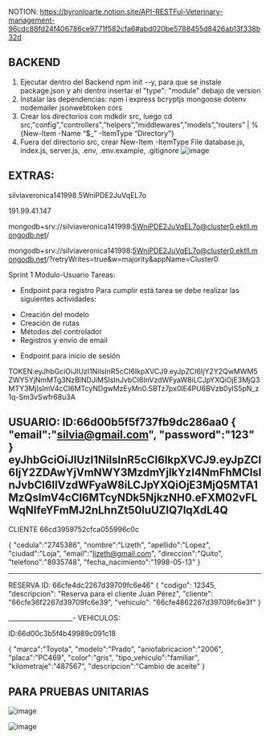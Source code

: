 NOTION: https://byronloarte.notion.site/API-RESTFul-Veterinary-management-96cdc88fd24f406786ce9771f582cfa6#abd020be5788455d8426ab13f338b32d

## BACKEND
1) Ejecutar dentro del Backend npm init --y, para que se instale package.json y ahi dentro insertar el "type": "module" debajo de version
2) Instalar las dependencias: npm i express bcryptjs mongoose dotenv nodemailer jsonwebtoken cors
3) Crear los directorios con mdkdir src, luego cd src,"config","controllers",”helpers”,”middlewares”,”models”,”routers” | %{New-Item -Name “$_” -ItemType “Directory”}
4) Fuera del directorio src, crear New-Item -ItemType File database.js, index.js, server.js, .env, .env.example, .gitignore
   ![image](https://github.com/user-attachments/assets/61ccf1f7-6489-42e4-86fa-9d5dd768c018)



## EXTRAS:
silviaveronica141998
5WniPDE2JuVqEL7o

191.99.41.147

mongodb+srv://silviaveronica141998:5WniPDE2JuVqEL7o@cluster0.ektll.mongodb.net/

mongodb+srv://silviaveronica141998:5WniPDE2JuVqEL7o@cluster0.ektll.mongodb.net/?retryWrites=true&w=majority&appName=Cluster0


Sprint 1 Módulo-Usuario
Tareas:
* Endpoint para registro
Para cumplir está tarea se debe realizar las siguientes actividades:
- Creación del modelo
- Creación de rutas
- Métodos del controlador
- Registros y envío de email


* Endpoint para inicio de sesión


TOKEN:eyJhbGciOiJIUzI1NiIsInR5cCI6IkpXVCJ9.eyJpZCI6IjY2Y2QwMWM5ZWY5YjNmMTg3NzBlNDJiMSIsInJvbCI6InVzdWFyaW8iLCJpYXQiOjE3MjQ3MTY3MjIsImV4cCI6MTcyNDgwMzEyMn0.SBTz7px0lE4PU6BVzb0ylS5pN_z1q-Sm3vSwfr68u3A


USUARIO:
ID:66d00b5f5f737fb9dc286aa0
{
  "email":"silvia@gmail.com",
  "password":"123"
}
eyJhbGciOiJIUzI1NiIsInR5cCI6IkpXVCJ9.eyJpZCI6IjY2ZDAwYjVmNWY3MzdmYjlkYzI4NmFhMCIsInJvbCI6IlVzdWFyaW8iLCJpYXQiOjE3MjQ5MTA1MzQsImV4cCI6MTcyNDk5NjkzNH0.eFXM02vFLWqNIfeYFmMJ2nLhnZt50luUZlQ7lqXdL4Q
------------------------------------------------------------

CLIENTE
66cd3959752cfca055996c0c

{
  "cedula":"2745386",
  "nombre":"Lizeth",
  "apellido":"Lopez",
  "ciudad":"Loja",
  "email":"lizeth@gmail.com",
  "direccion":"Quito",
  "telefono":"8935748",
  "fecha_nacimiento":"1998-05-13"
}

___________________________
RESERVA
ID: 66cfe4dc2267d39709fc6e46"
{
  "codigo": 12345,
  "descripcion": "Reserva para el cliente Juan Pérez",
  "cliente": "66cfe36f2267d39709fc6e39", 
  "vehiculo": "66cfe4862267d39709fc6e3f" 
}

____________________-
VEHICULOS:

ID:66d00c3b5f4b49989c091c18

{
  "marca":"Toyota",
  "modelo":"Prado",
  "aniofabricacion":"2006",
  "placa":"PC469",
  "color":"gris",
  "tipo_vehiculo":"familiar",
  "kilometraje":"487567",
  "descripcion":"Cambio de aceite"
}

## PARA PRUEBAS UNITARIAS
![image](https://github.com/user-attachments/assets/94c02aff-d1ca-4a0d-84e3-a3c6226b0b74)

![image](https://github.com/user-attachments/assets/92557e67-9ac9-463f-9ee6-7066a84ae856)


